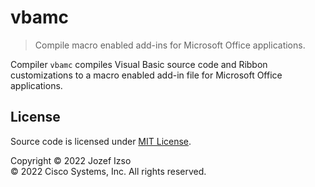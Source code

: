 # vbamc

> Compile macro enabled add-ins for Microsoft Office applications.

Compiler `vbamc` compiles Visual Basic source code and Ribbon customizations to a macro
enabled add-in file for Microsoft Office applications.


## License

Source code is licensed under [MIT License](LICENSE.txt).

Copyright © 2022 Jozef Izso  
© 2022 Cisco Systems, Inc. All rights reserved.
